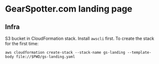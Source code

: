 # GearSpotter.com landing page

## Infra

S3 bucket in CloudFormation stack. Install `awscli` first. To create the stack
for the first time:

    aws cloudformation create-stack --stack-name gs-landing --template-body file://$PWD/gs-landing.yaml
